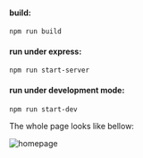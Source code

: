 #### build:
  ``` 
  npm run build
  ```
  
#### run under express:
  ```
  npm run start-server
  ```

#### run under development mode:
  ```
  npm run start-dev
  ```
  
The whole page looks like bellow:


![homepage](https://user-images.githubusercontent.com/28280781/36241231-f5aa4e60-11e2-11e8-9963-a0ff829c5199.png)
